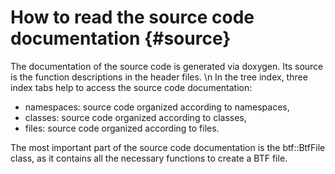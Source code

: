 How to read the source code documentation {#source}
==================================================

The documentation of the source code is generated via doxygen. Its source is the function descriptions in the header files. \n
In the tree index, three index tabs help to access the source code documentation:
* namespaces: source code organized according to namespaces,
* classes: source code organized according to classes,
* files: source code organized according to files.

The most important part of the source code documentation is the btf::BtfFile class, as it contains all the necessary functions to create a BTF file.